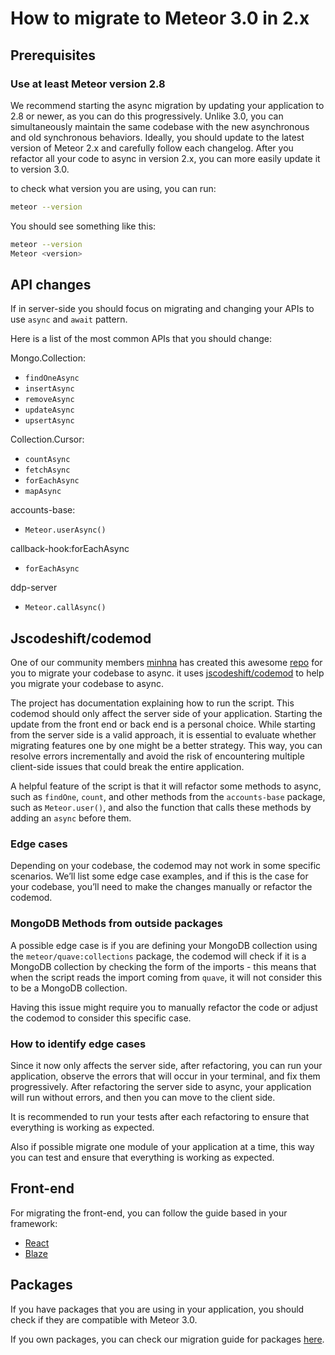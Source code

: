 # How to migrate to Meteor 3.0 in 2.x

## Prerequisites

### Use at least Meteor version 2.8

We recommend starting the async migration by updating your application to 2.8 or newer,
as you can do this progressively. Unlike 3.0,
you can simultaneously maintain the same codebase with the new asynchronous and
old synchronous behaviors. Ideally, you should update to the latest version of Meteor 2.x
and carefully follow each changelog. After you refactor all your code to async in version 2.x,
you can more easily update it to version 3.0.

to check what version you are using, you can run:

```bash
meteor --version
```

You should see something like this:

```bash
meteor --version
Meteor <version>
```

## API changes

If in server-side you should focus on migrating and changing your APIs to use `async` and `await` pattern.

Here is a list of the most common APIs that you should change:

Mongo.Collection:
- `findOneAsync`
- `insertAsync`
- `removeAsync`
- `updateAsync`
- `upsertAsync`

Collection.Cursor:
- `countAsync`
- `fetchAsync`
- `forEachAsync`
- `mapAsync`

accounts-base:
- `Meteor.userAsync()`

callback-hook:forEachAsync
- `forEachAsync`

ddp-server
- `Meteor.callAsync()`


## Jscodeshift/codemod

One of our community members [minhna](https://github.com/minhna) has created this awesome
[repo](https://github.com/minhna/meteor-async-migration) for you to migrate your codebase to async.
it uses [jscodeshift/codemod](https://www.sitepoint.com/getting-started-with-codemods/) to help you migrate your codebase to async.

The project has documentation explaining how to run the script.
This codemod should only affect the server side of your application.
Starting the update from the front end or back end is a personal choice.
While starting from the server side is a valid approach, it is essential to evaluate whether migrating features one by one might be a better strategy.
This way, you can resolve errors incrementally and avoid the risk of encountering multiple client-side issues that could break the entire application.


A helpful feature of the script is that it will refactor some methods to async,
such as `findOne`, `count`, and other methods from the `accounts-base` package, such as `Meteor.user()`,
and also the function that calls these methods by adding an `async` before them.

### Edge cases

Depending on your codebase, the codemod may not work in some specific scenarios. We’ll list some edge case examples, and if this is the case for your codebase,
you’ll need to make the changes manually or refactor the codemod.

### MongoDB Methods from outside packages

A possible edge case is if you are defining your MongoDB collection using the `meteor/quave:collections` package,
the codemod will check if it is a MongoDB collection by checking the form of the imports - this
means that when the script reads the import coming from `quave`, it will not consider this to be a MongoDB collection.

Having this issue might require you to manually refactor the code or adjust the codemod to consider this specific case.

### How to identify edge cases

Since it now only affects the server side, after refactoring, you can run your application,
observe the errors that will occur in your terminal,
and fix them progressively. After refactoring the server side to async,
your application will run without errors, and then you can move to the client side.

It is recommended to run your tests after each refactoring to ensure that everything is working as expected.

Also if possible migrate one module of your application at a time, this way you can test and ensure that everything is working as expected.


## Front-end

For migrating the front-end, you can follow the guide based in your framework:

- [React](../front-end/react.md)
- [Blaze](../front-end/blaze.md)


## Packages

If you have packages that you are using in your application, you should check if they are compatible with Meteor 3.0.

If you own packages, you can check our migration guide for packages [here](../breaking-changes/upgrading-packages.md).
